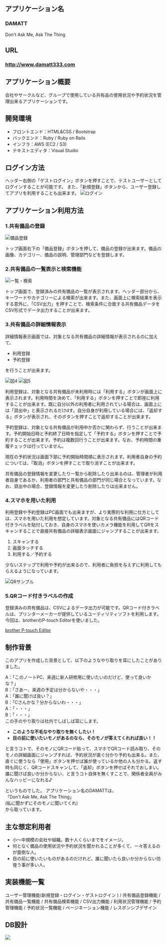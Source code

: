 ## アプリケーション名
### DAMATT
Don't Ask Me, Ask The Thing

## URL
### http://www.damatt333.com

## アプリケーション概要
会社やサークルなど、グループで使用している共有品の使用状況や予約状況を管理出来るアプリケーションです。

## 開発環境
- フロントエンド：HTML&CSS / Bootstrap
- バックエンド：Ruby / Ruby on Rails
- インフラ：AWS (EC2 / S3)
- テキストエディタ：Visual Studio

## ログイン方法
ヘッダー右側の「ゲストログイン」ボタンを押すことで、テストユーザーとしてログインすることが可能です。
また、「新規登録」ボタンから、ユーザー登録してアプリを利用することも出来ます。
![ログイン](damatt/README用/図1.png)

## アプリケーション利用方法

### 1.共有備品の登録
![備品登録](damatt/README用/図2.png)

トップ画面右下の「備品登録」ボタンを押して、備品の登録が出来ます。備品の画像、カテゴリー、備品の説明、管理部門などを登録します。

### 2.共有備品の一覧表示と検索機能
![一覧・検索](damatt/README用/図3.png)

トップ画面で、登録済みの共有備品の一覧が表示されます。ヘッダー部分から、キーワードやカテゴリーによる検索が出来ます。また、画面上に検索結果を表示する意外に、「CSV出力」を押すことで、検索条件に合致する共有備品データをCSV形式でデータ出力することが出来ます。

### 3.共有備品の詳細情報表示
詳細情報表示画面では、対象となる共有備品の詳細情報が表示されるのに加えて、
- 利用登録
- 予約登録

を行うことが出来ます。

![図4](/images/2021/04/図4.png)
![図5](damatt/README用/図5.png)

利用登録は、対象となる共有備品が未利用時には「利用する」ボタンが画面上に表示されます。利用時間を決めて、「利用する」ボタンを押すことで即座に利用することが出来ます。既に自分以外の利用者に利用されている場合は、画面上には「貸出中」と表示されるだけdす。自分自身が利用している場合には、「返却する」ボタンが表示され、そのボタンを押すことで返却することが出来ます。

予約登録は、対象となる共有備品が利用中か否かに関わらず、行うことが出来ます。予約開始日時と予約終了日時を指定して「予約する」ボタンを押すことで予約することが出来ます。予約は複数回行うことが出来ます。なお、予約時間の重複チェックは行っていません。

現在の予約状況は画面下部に予約開始時間順に表示されます。利用者自身の予約については、「取消」ボタンを押すことで取り消すことが出来ます。

共有備品の登録情報を変更したり一覧から削除したり出来るのは、管理者が利用者自身であるか、利用者の部門と共有備品の部門が同じ場合となっています。なお、貸出中の場合、登録情報を変更したり削除したりは出来ません。

### 4.スマホを用いた利用
利用登録や予約登録はPC画面でも出来ますが、より実際的な利用に仕方としては、スマホを用いた利用を想定しています。対象となる共有備品にはQRコード付きラベルを貼付しておき、自身のスマホを使いカメラ機能を利用してQRをスキャンすることで直接共有備品の詳細表示画面にジャンプすることが出来ます。
1. スキャンする
2. 画面タッチする
3. 利用する／予約する

少ないステップで利用や予約が出来るので、利用者に負担を与えずに利用してもらえるようになっています。

![QRサンプル](damatt/README用/QRサンプル.jpg)

### 5.QRコード付きラベルの作成
登録済みの共有備品は、CSVによるデータ出力が可能です。QRコード付きラベルは、プリンターメーカーが提供しているユーティリティソフトを利用します。今回は、brotherのP-touch Editorを使いました。

[brother P-touch Editor](https://www.brother.co.jp/product/labelprinter/editor/index.aspx)

## 制作背景
このアプリを作成した背景として、以下のようなやり取りを耳にしたことがありました。

A：「このノートPC、来週に新人研修用に使いたいのだけど、使って良いかな？」<br>
B：「さあー、来週の予定は分からないや・・・」<br>
A：「誰に聞けば良い？」<br>
B：「Cさんかな？分からないわ・・・」<br>
A：「・・・」<br>
B：「・・・」<br>
この手のやり取りは社内でしばしば耳にします。
- **このような不毛なやり取りを無くしたい！**
- **目の前に使いたいモノがあるのなら、そのモノが答えてくれれば良い！！**


と言うコトで、そのモノにQRコード貼って、スマホでQRコード読み取り、そのモノの詳細画面にジャンプすれば、予約状況が直ぐ分かり予約も出来る。また、直ぐに使うなら「使用」ボタンを押せば誰が使っているか他の人も分かる。返す時も同じく、QRコードスキャンして、「返却」ボタンを押せばそれでおしまい。
誰に聞けば良いか分からない、と言うコト自体を無くすことで、関係者全員がみんなハッピーになれる♪

というものでした。
アプリケーション名のDAMATTは、<br>
「Don't Ask Me, Ask The Thing」<br>
(私に聞かずにそのモノに聞いてくれ)<br>
から取っています。

## 主な想定利用者
- 小～中規模の会社や組織。数十人くらいまでをイメージ。
- 何となく備品の使用状況や予約状況を聞かれることが多くて、一々答えるのが面倒な人。
- 目の前に使いたいものがあるのだけれど、誰に聞いたら良いか分からない彷徨う事が多い人。

## 実装機能一覧
ユーザー管理機能(新規登録・ログイン・ゲストログイン ) / 共有備品登録機能 / 共有備品一覧機能 / 共有備品検索機能 / CSV出力機能 / 利用状況管理機能 / 予約管理機能 / 予約状況一覧機能 / ページネーション機能 / レスポンシブデザイン

## DB設計
![](damatt/README用/ER.png)
